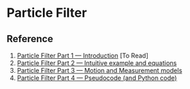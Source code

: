 # Particle Filter


## Reference
1. [Particle Filter Part 1 — Introduction](https://medium.com/@mathiasmantelli/particle-filter-part-1-introduction-fb6954bc12ec) [To Read]
2. [Particle Filter Part 2 — Intuitive example and equations](https://medium.com/@mathiasmantelli/particle-filter-part-2-intuitive-example-and-equations-0716223b862b)
3. [Particle Filter Part 3 — Motion and Measurement models](https://medium.com/@mathiasmantelli/particle-filter-part-3-motion-and-measurement-models-be79857a5490)
4. [Particle Filter Part 4 — Pseudocode (and Python code)](https://medium.com/@mathiasmantelli/particle-filter-part-4-pseudocode-and-python-code-052a74236ba4)

